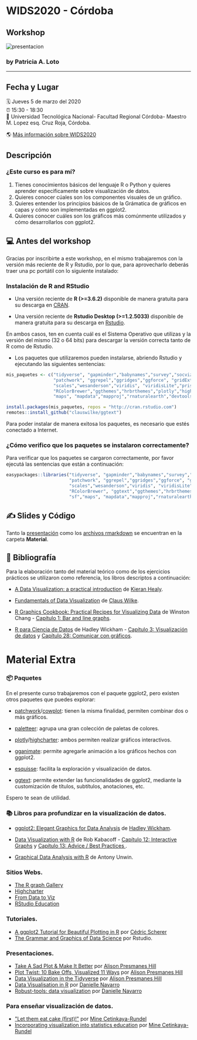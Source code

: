
# WIDS2020 - Córdoba
  ## Workshop



![presentacion](https://raw.githubusercontent.com/PatriLoto/viz-datos-con-ggplot2-para-WIDS2020/master/presentacion_curso.png)



### **by Patricia A. Loto**



-----
## Fecha y Lugar
:spiral_calendar: Jueves 5 de marzo del 2020  
:alarm_clock:     15:30 - 18:30  
:hotel:           Universidad Tecnológica Nacional- Facultad Regional Córdoba- Maestro M. Lopez esq. Cruz Roja, Córdoba.

:earth_americas:  [Más información sobre WIDS2020](https://http://metcba.org/)  

## Descripción

### ¿Este curso es para mí?
1. Tienes conocimientos básicos del lenguaje R o Python y quieres aprender especificamente sobre visualización de datos.
2. Quieres conocer cúales son los componentes visuales de un gráfico.
3. Quieres entender los principios básicos de la Grámatica de gráficos en capas y cómo son implementadas en ggplot2.
4. Quieres conocer cuáles son los gráficos más comúnmente utilizados y cómo desarrollarlos con ggplot2.


## :computer:  Antes del workshop

Gracias por inscribirte a este workshop, en el mismo trabajaremos con la versión más reciente de R y Rstudio, por lo que, para aprovecharlo deberás traer una pc portátil con lo siguiente instalado:

### Instalación de R and RStudio 

- Una versión reciente de **R (>=3.6.2)** disponible de manera gratuita para su descarga en [CRAN](https://cran.r-project.org/). 

- Una versión reciente de **Rstudio Desktop (>=1.2.5033)** disponible de manera gratuita para su descarga en [Rstudio](https://www.rstudio.com/download). 

En ambos casos, ten en cuenta cuál es el Sistema Operativo que utilizas y la versión del mismo (32 o 64 bits) para descargar la versión correcta tanto de R como de Rstudio.

- Los paquetes que utilizaremos pueden instalarse, abriendo Rstudio y ejecutando las siguientes sentencias:

``` R
mis_paquetes <- c("tidyverse", "gapminder","babynames","survey","socviz","here","cowplot", 
                  "patchwork", "ggrepel","ggridges","ggforce", "gridExtra","extrafont",
                  "scales","wesanderson","viridis", "viridisLite","prismatic","fishualize",
                  "RColorBrewer","ggthemes","hrbrthemes","plotly","highcharter","GGally","sf",
                  "maps", "mapdata","mapproj","rnaturalearth","devtools")

install.packages(mis_paquetes, repos = "http://cran.rstudio.com")
remotes::install_github("clauswilke/ggtext")

```
Para poder instalar de manera exitosa los paquetes, es necesario que estés conectado a Internet.

### ¿Cómo verifico que los paquetes se instalaron correctamente?

Para verificar que los paquetes se cargaron correctamente, por favor ejecutá las sentencias que están a continuación:

``` R
easypackages::libraries("tidyverse", "gapminder","babynames","survey","socviz","here","cowplot", 
                        "patchwork", "ggrepel","ggridges","ggforce", "gridExtra","extrafont",
                        "scales","wesanderson","viridis", "viridisLite","prismatic","fishualize",
                        "RColorBrewer", "ggtext","ggthemes","hrbrthemes","plotly","highcharter","GGally",
                        "sf","maps", "mapdata","mapproj","rnaturalearth","devtools")

``` 



## :writing_hand: Slides y Código  

Tanto la [presentación](https://github.com/PatriLoto/viz-datos-con-ggplot2-para-WIDS2020/blob/master/material/PRESENTACION_WIDS2020.pdf) como los [archivos rmarkdown](https://github.com/PatriLoto/viz-datos-con-ggplot2-para-WIDS2020/blob/master/material) se encuentran en la carpeta **Material**. 
 

## :notebook: **Bibliografía** 

Para la elaboración tanto del material teórico como de los ejercicios prácticos se utilizaron como referencia, los libros descriptos a continuación:

* [A Data Visualization: a practical introduction](http://socviz.co/) de [Kieran Healy](@kjhealy).  

* [Fundamentals of Data Visualization](https://serialmentor.com/dataviz/) de [Claus Wilke](@ClausWilke).

* [R Graphics Cookbook: Practical Recipes for Visualizing Data](http://www.cookbook-r.com/Graphs/) de Winston Chang  - [Capítulo 1: 
Bar and line graphs](http://www.cookbook-r.com/Graphs/Bar_and_line_graphs_(ggplot2)/).

* [R para Ciencia de Datos](https://es.r4ds.hadley.nz/) de Hadley Wickham - [Capítulo 3: Visualización de datos](https://es.r4ds.hadley.nz/visualizaci%C3%B3n-de-datos.html) y [Capítulo 28: Comunicar con gráficos](https://es.r4ds.hadley.nz/comunicar-con-gr%C3%A1ficos.html).


# **Material Extra**

### :package: Paquetes

En el presente curso trabajaremos con el paquete ggplot2, pero existen otros paquetes que puedes explorar:

* [patchwork](https://github.com/thomasp85/patchwork)/[cowplot](https://cran.r-project.org/web/packages/cowplot/vignettes/introduction.html): tienen la misma finalidad, permiten combinar dos o más gráficos.

* [paletteer](https://github.com/EmilHvitfeldt/paletteer): agrupa una gran colección de paletas de colores.

* [plotly](https://plot.ly/r/)/[highcharter](http://jkunst.com/highcharter/index.html): ambos permiten realizar gráficos interactivos.

* [gganimate](https://github.com/thomasp85/gganimate): permite agregarle animación a los gráficos hechos con ggplot2.

* [esquisse](https://github.com/dreamRs/esquisse): facilita la exploración y visualización de datos.

* [ggtext](https://github.com/wilkelab/ggtext): permite extender las funcionalidades de ggplot2, mediante la customización de títulos, subtítulos, anotaciones, etc.

Espero te sean de utilidad.

###  :books:  Libros para profundizar en la visualización de datos.


* [ggplot2: Elegant Graphics for Data Analysis](https://ggplot2-book.org/) de [Hadley Wickham](@hadleywickham).

* [Data Visualization with R](https://rkabacoff.github.io/datavis/) de Rob Kabacoff - [Capítulo 12: Interactive Graphs](https://rkabacoff.github.io/datavis/Interactive.html) y [Capítulo 13: Advice / Best Practices ](https://rkabacoff.github.io/datavis/Advice.html).

* [Graphical Data Analysis with R](http://www.gradaanwr.net/content/) de Antony Unwin.

### Sitios Webs.

* [The R graph Gallery](https://www.r-graph-gallery.com/)
* [Highcharter](http://jkunst.com/highcharter/)
* [From Data to Viz](https://www.data-to-viz.com/)
* [RStudio Education](https://rstudio.cloud/learn/primers/3)

### Tutoriales.

* [A ggplot2 Tutorial for Beautiful Plotting in R](https://cedricscherer.netlify.com/2019/08/05/a-ggplot2-tutorial-for-beautiful-plotting-in-r/) por [Cédric Scherer](@CedScherer)
* [The Grammar and Graphics of Data Science](https://rstudio.com/resources/additional-talks/the-grammar-and-graphics-of-data-science/) por Rstudio.

### Presentaciones.

* [Take A Sad Plot & Make It Better](https://alison.netlify.app/uo-sad-plot-better/#1) por [Alison Presmanes Hill](@apreshill)
* [Plot Twist: 10 Bake Offs, Visualized 11 Ways](https://alison.netlify.app/rls-plot-twist/#1) por [Alison Presmanes Hill](@apreshill)
* [Data Visualization in the Tidyverse](https://alison.netlify.app/uo-tidy-bakeoff/#1) por [Alison Presmanes Hill](@apreshill)
* [Data Visualisation in R](https://satrdayjoburg.djnavarro.net/slides) por [Danielle Navarro](@djnavarro)
* [Robust-tools: data visualization](https://robust-tools.djnavarro.net/visualisation/) por [Danielle Navarro](@djnavarro)


### Para enseñar visualización de datos.
* ["Let them eat cake (first)!"](https://github.com/mine-cetinkaya-rundel/eatcake) por [Mine Cetinkaya-Rundel ](http://mine-cr.com)
* [Incorporating visualization into statistics education](https://github.com/mine-cetinkaya-rundel/2016-03-04-viz-forum/blob/master/2016-03-04-viz-forum.pdf) por [Mine Cetinkaya-Rundel ](http://mine-cr.com)








